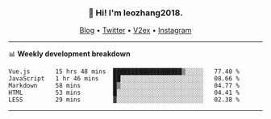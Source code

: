 <h3 align="center">👋 Hi! I'm leozhang2018.</h3>
<p align="center">
  <a href="https://leozhang2018.me">Blog</a> •
  <a href="https://twitter.com/leozhang2018">Twitter</a> •
  <a href="https://www.v2ex.com/member/leozhang">V2ex</a> •
  <a href="https://www.instagram.com/leozhanghere">Instagram</a>
</p>

-------

📊 **Weekly development breakdown**
<!--START_SECTION:waka-->
```text
Vue.js       15 hrs 48 mins  ███████████████████▒░░░░░   77.40 % 
JavaScript   1 hr 46 mins    ██░░░░░░░░░░░░░░░░░░░░░░░   08.66 % 
Markdown     58 mins         █▒░░░░░░░░░░░░░░░░░░░░░░░   04.77 % 
HTML         53 mins         █░░░░░░░░░░░░░░░░░░░░░░░░   04.41 % 
LESS         29 mins         ▓░░░░░░░░░░░░░░░░░░░░░░░░   02.38 % 
```
<!--END_SECTION:waka-->
-------
